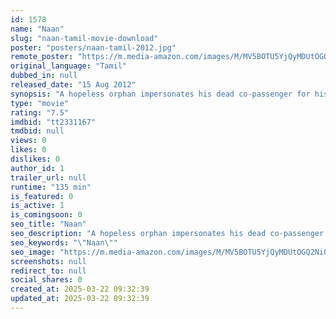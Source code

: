 ```yaml
---
id: 1578
name: "Naan"
slug: "naan-tamil-movie-download"
poster: "posters/naan-tamil-2012.jpg"
remote_poster: "https://m.media-amazon.com/images/M/MV5BOTU5YjQyMDUtOGQ2Ni00NTZhLTk0OWQtYzA2NmJmYjZiM2FkXkEyXkFqcGdeQXVyMTEzNzg0Mjkx._V1_SX300.jpg"
original_language: "Tamil"
dubbed_in: null
released_date: "15 Aug 2012"
synopsis: "A hopeless orphan impersonates his dead co-passenger for his educational purpose and gets into trouble."
type: "movie"
rating: "7.5"
imdbid: "tt2331167"
tmdbid: null
views: 0
likes: 0
dislikes: 0
author_id: 1
trailer_url: null
runtime: "135 min"
is_featured: 0
is_active: 1
is_comingsoon: 0
seo_title: "Naan"
seo_description: "A hopeless orphan impersonates his dead co-passenger for his educational purpose and gets into trouble."
seo_keywords: "\"Naan\""
seo_image: "https://m.media-amazon.com/images/M/MV5BOTU5YjQyMDUtOGQ2Ni00NTZhLTk0OWQtYzA2NmJmYjZiM2FkXkEyXkFqcGdeQXVyMTEzNzg0Mjkx._V1_SX300.jpg"
screenshots: null
redirect_to: null
social_shares: 0
created_at: 2025-03-22 09:32:39
updated_at: 2025-03-22 09:32:39
---
```


